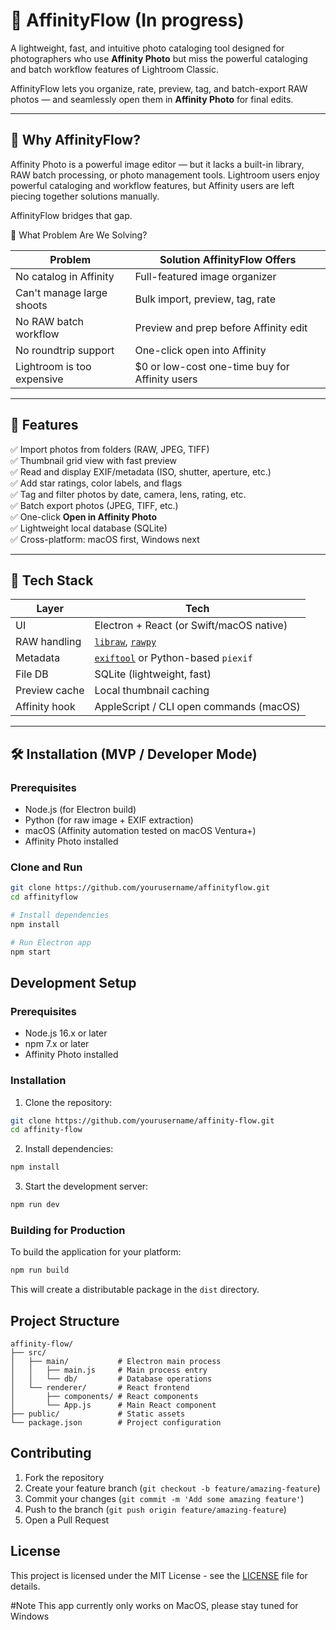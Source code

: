 # 📸 AffinityFlow (In progress)

A lightweight, fast, and intuitive photo cataloging tool designed for photographers who use **Affinity Photo** but miss the powerful cataloging and batch workflow features of Lightroom Classic.

AffinityFlow lets you organize, rate, preview, tag, and batch-export RAW photos — and seamlessly open them in **Affinity Photo** for final edits.


---

## 🎯 Why AffinityFlow?

Affinity Photo is a powerful image editor — but it lacks a built-in library, RAW batch processing, or photo management tools. Lightroom users enjoy powerful cataloging and workflow features, but Affinity users are left piecing together solutions manually.

AffinityFlow bridges that gap.

🧠 What Problem Are We Solving?

| Problem                    | Solution AffinityFlow Offers                        |
| -------------------------- | ----------------------------------------------- |
| No catalog in Affinity     | Full-featured image organizer                   |
| Can't manage large shoots  | Bulk import, preview, tag, rate                 |
| No RAW batch workflow      | Preview and prep before Affinity edit           |
| No roundtrip support       | One-click open into Affinity                    |
| Lightroom is too expensive | \$0 or low-cost one-time buy for Affinity users |

---

## 🚀 Features

✅ Import photos from folders (RAW, JPEG, TIFF)  
✅ Thumbnail grid view with fast preview  
✅ Read and display EXIF/metadata (ISO, shutter, aperture, etc.)  
✅ Add star ratings, color labels, and flags  
✅ Tag and filter photos by date, camera, lens, rating, etc.  
✅ Batch export photos (JPEG, TIFF, etc.)  
✅ One-click **Open in Affinity Photo**  
✅ Lightweight local database (SQLite)  
✅ Cross-platform: macOS first, Windows next  

---

## 🧰 Tech Stack

| Layer        | Tech                            |
|--------------|----------------------------------|
| UI           | Electron + React (or Swift/macOS native) |
| RAW handling | [`libraw`](https://www.libraw.org/), [`rawpy`](https://letmaik.github.io/rawpy/) |
| Metadata     | [`exiftool`](https://exiftool.org/) or Python-based `piexif` |
| File DB      | SQLite (lightweight, fast)       |
| Preview cache| Local thumbnail caching          |
| Affinity hook| AppleScript / CLI open commands (macOS) |

---

## 🛠️ Installation (MVP / Developer Mode)

### Prerequisites

- Node.js (for Electron build)
- Python (for raw image + EXIF extraction)
- macOS (Affinity automation tested on macOS Ventura+)
- Affinity Photo installed

### Clone and Run

```bash
git clone https://github.com/yourusername/affinityflow.git
cd affinityflow

# Install dependencies
npm install

# Run Electron app
npm start

```

## Development Setup

### Prerequisites

- Node.js 16.x or later
- npm 7.x or later
- Affinity Photo installed

### Installation

1. Clone the repository:
```bash
git clone https://github.com/yourusername/affinity-flow.git
cd affinity-flow
```

2. Install dependencies:
```bash
npm install
```

3. Start the development server:
```bash
npm run dev
```

### Building for Production

To build the application for your platform:

```bash
npm run build
```

This will create a distributable package in the `dist` directory.

## Project Structure

```
affinity-flow/
├── src/
│   ├── main/           # Electron main process
│   │   ├── main.js     # Main process entry
│   │   └── db/         # Database operations
│   └── renderer/       # React frontend
│       ├── components/ # React components
│       └── App.js      # Main React component
├── public/             # Static assets
└── package.json        # Project configuration
```

## Contributing

1. Fork the repository
2. Create your feature branch (`git checkout -b feature/amazing-feature`)
3. Commit your changes (`git commit -m 'Add some amazing feature'`)
4. Push to the branch (`git push origin feature/amazing-feature`)
5. Open a Pull Request

## License

This project is licensed under the MIT License - see the [LICENSE](LICENSE) file for details.

#Note 
This app currently only works on MacOS, please stay tuned for Windows
